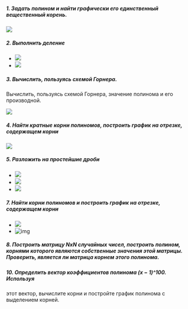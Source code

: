 ##### 1. Задать полином и найти графически его единственный вещественный корень.

<img src="https://render.githubusercontent.com/render/math?math=x^3-3.55x^2%2b5.1x-3.1">

##### 2. Выполнить деление

- <img src="https://render.githubusercontent.com/render/math?math=2x^4-3x^3%2b4x^2-5x%2b6, x^2-3x%2b1">
- <img src="https://render.githubusercontent.com/render/math?math=x^3-3x^2-x-1, 3x^2-2x%2b1">

##### 3. Вычислить, пользуясь схемой Горнера. 

Вычислить, пользуясь схемой Горнера, значение полинома и его производной.

<img src="https://render.githubusercontent.com/render/math?math=x^4-2x^3%2b6x^2-10x%2b16, x_0=4">

##### 4. Найти кратные корни полиномов, построить график на отрезке, содержащем корни

<img src="https://render.githubusercontent.com/render/math?math=x^{2n}-nx^{n%2b1}%2bnx^{n-1}-1">

##### 5. Разложить на простейшие дроби

- <img src="https://render.githubusercontent.com/render/math?math=\frac{x^2}{(x-1)(x%2b2)(x%2b3)}">
- <img src="https://render.githubusercontent.com/render/math?math=\frac{3%2bx}{(x-1)(x^2%2b1)}">
- <img src="https://render.githubusercontent.com/render/math?math=\frac{x^2}{(x^4-1)}">

##### 7. Найти корни полиномов и построить график на отрезке, содержащем корни

- <img src="https://render.githubusercontent.com/render/math?math=x^3-6x^2%2b15x-14">
- ![img](https://render.githubusercontent.com/render/math?math=10x^4-13x^3%2b15x^2-18x-24)

##### 8. Построить матрицу NxN случайных чисел, построить полином, корнями которого являются собственные значения этой матрицы. Проверить, является ли матрица корнем этого полинома.

##### 10. Определить вектор коэффициентов полинома (x − 1)^100. Используя
этот вектор, вычислите корни и постройте график полинома с выделением корней. 
